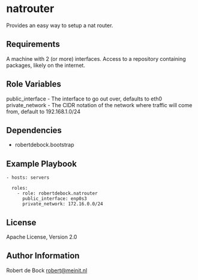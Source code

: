 natrouter
=========

Provides an easy way to setup a nat router.

Requirements
------------

A machine with 2 (or more) interfaces.
Access to a repository containing packages, likely on the internet.

Role Variables
--------------

public_interface - The interface to go out over, defaults to eth0
private_network - The CIDR notation of the network where traffic will come from, default to 192.168.1.0/24

Dependencies
------------

- robertdebock.bootstrap

Example Playbook
----------------

```
- hosts: servers

  roles:
    - role: robertdebock.natrouter
      public_interface: enp0s3
      private_network: 172.16.0.0/24
```

License
-------

Apache License, Version 2.0

Author Information
------------------

Robert de Bock <robert@meinit.nl>
